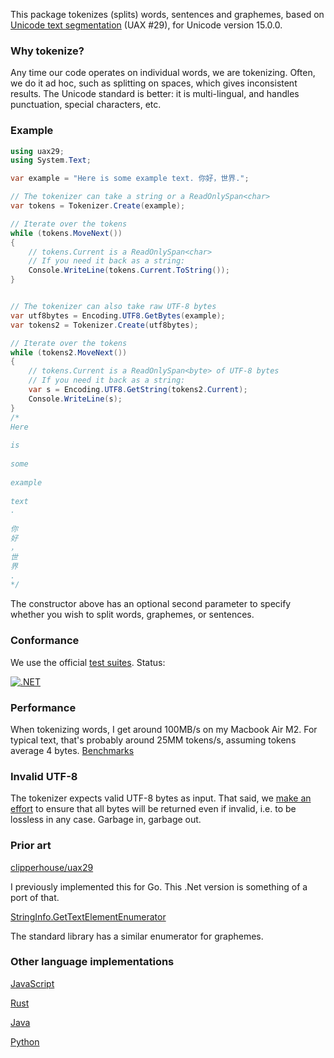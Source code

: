 This package tokenizes (splits) words, sentences and graphemes, based on [Unicode text segmentation](https://unicode.org/reports/tr29/) (UAX #29), for Unicode version 15.0.0.

### Why tokenize?

Any time our code operates on individual words, we are tokenizing. Often, we do it ad hoc, such as splitting on spaces, which gives inconsistent results. The Unicode standard is better: it is multi-lingual, and handles punctuation, special characters, etc.

### Example

```csharp
using uax29;
using System.Text;

var example = "Here is some example text. 你好，世界.";

// The tokenizer can take a string or a ReadOnlySpan<char>
var tokens = Tokenizer.Create(example);

// Iterate over the tokens		
while (tokens.MoveNext())
{
	// tokens.Current is a ReadOnlySpan<char>
	// If you need it back as a string:
	Console.WriteLine(tokens.Current.ToString());
}


// The tokenizer can also take raw UTF-8 bytes
var utf8bytes = Encoding.UTF8.GetBytes(example);
var tokens2 = Tokenizer.Create(utf8bytes);

// Iterate over the tokens		
while (tokens2.MoveNext())
{
	// tokens.Current is a ReadOnlySpan<byte> of UTF-8 bytes
	// If you need it back as a string:
	var s = Encoding.UTF8.GetString(tokens2.Current);
	Console.WriteLine(s);
}
/*
Here
 
is
 
some
 
example
 
text
.
 
你
好
，
世
界
.
*/
```

The constructor above has an optional second parameter to specify whether you wish to split words, graphemes, or sentences.

### Conformance

We use the official [test suites](https://unicode.org/reports/tr41/tr41-26.html#Tests29). Status:

[![.NET](https://github.com/clipperhouse/uax29.net/actions/workflows/dotnet.yml/badge.svg)](https://github.com/clipperhouse/uax29.net/actions/workflows/dotnet.yml)

### Performance

When tokenizing words, I get around 100MB/s on my Macbook Air M2. For typical text, that's probably around 25MM tokens/s, assuming tokens average 4 bytes. [Benchmarks](https://github.com/clipperhouse/uax29.net/tree/main/Benchmarks)

### Invalid UTF-8

The tokenizer expects valid UTF-8 bytes as input. That said, we [make an effort](https://github.com/clipperhouse/uax29.net/blob/main/Tests/Unicode.cs#L43-L68) to ensure that all bytes will be returned even if invalid, i.e. to be lossless in any case. Garbage in, garbage out.

### Prior art

[clipperhouse/uax29](https://github.com/clipperhouse/uax29)

I previously implemented this for Go. This .Net version is something of a port of that.

[StringInfo.GetTextElementEnumerator](https://learn.microsoft.com/en-us/dotnet/api/system.globalization.stringinfo.gettextelementenumerator?view=net-8.0)

The standard library has a similar enumerator for graphemes.

### Other language implementations

[JavaScript](https://github.com/tc39/proposal-intl-segmenter)

[Rust](https://unicode-rs.github.io/unicode-segmentation/unicode_segmentation/trait.UnicodeSegmentation.html)

[Java](https://lucene.apache.org/core/3_5_0/api/core/org/apache/lucene/analysis/standard/StandardTokenizerImpl.html)

[Python](https://uniseg-python.readthedocs.io/en/latest/)
